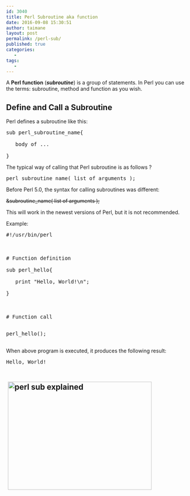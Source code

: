 ```yaml
---
id: 3040
title: Perl Subroutine aka function
date: 2016-09-08 15:30:51
author: taimane
layout: post
permalink: /perl-sub/
published: true
categories:
   -
tags:
   -
---
```

A <strong>Perl function</strong> (<em><strong>subroutine</strong></em>) is a group of statements. In Perl you can use the terms: subroutine, method and function as you wish.

<h2>Define and Call a Subroutine</h2>

Perl defines a subroutine like this:

<pre class="prettyprint notranslate prettyprinted"><span class="kwd">sub</span><span class="pln"> perl_subroutine_name</span><span class="pun">{</span><span class="pln">

   body of ...

</span><span class="pun">}</span></pre>

The typical way of calling that Perl subroutine is as follows ?

<pre class="prettyprint notranslate prettyprinted"><span class="pln">perl_subroutine_name</span><span class="pun">(</span><span class="pln"> list of arguments </span><span class="pun">);</span></pre>

Before Perl 5.0, the syntax for calling subroutines was different:



<del><span class="pun">&amp;</span><span class="pln">subroutine_name</span><span class="pun">(</span><span class="pln"> list of arguments </span><span class="pun">);</span></del>



This will work in the newest versions of Perl, but it is not recommended.

<p class="prettyprint notranslate prettyprinted">Example:</p>



<pre class="prettyprint notranslate tryit prettyprinted"><span class="com">#!/usr/bin/perl</span>



<span class="com"># Function definition</span>

<span class="kwd">sub</span> perl_h<span class="typ">ello</span><span class="pun">{</span>

   <span class="kwd">print</span> <span class="str">"Hello, World!\n"</span><span class="pun">;</span>

<span class="pun">}</span>



<span class="com"># Function call</span>

</pre>

<pre class="prettyprint notranslate tryit prettyprinted">perl_h<span class="typ">ello</span><span class="pun">();</span>

</pre>

When above program is executed, it produces the following result:

<pre class="result notranslate">Hello, World!

</pre>

<h2> <a href="https://programming-review.com/wp-content/uploads/2016/09/perl-sub.jpg"><img class="alignnone size-full wp-image-3043" src="https://programming-review.com/wp-content/uploads/2016/09/perl-sub.jpg" alt="perl sub explained" width="393" height="295" /></a></h2>  

